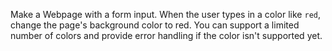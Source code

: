 Make a Webpage with a form input. When the user types in a color like `red`, change the page's background color to red. You can support a limited number of colors and provide error handling if the color isn't supported yet.
